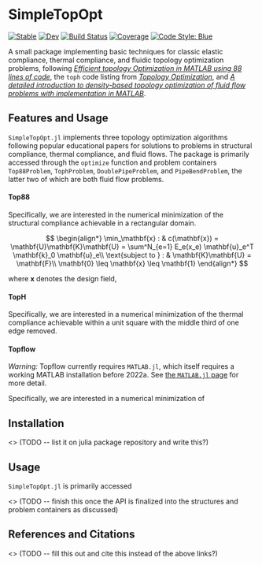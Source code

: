 # SimpleTopOpt

[![Stable](https://img.shields.io/badge/docs-stable-blue.svg)](https://juliatopopt.github.io/SimpleTopOpt.jl/stable/)
[![Dev](https://img.shields.io/badge/docs-dev-blue.svg)](https://juliatopopt.github.io/SimpleTopOpt.jl/dev/)
[![Build Status](https://github.com/juliatopopt/SimpleTopOpt.jl/actions/workflows/CI.yml/badge.svg?branch=main)](https://github.com/juliatopopt/SimpleTopOpt.jl/actions/workflows/CI.yml?query=branch%3Amain)
[![Coverage](https://codecov.io/gh/juliatopopt/SimpleTopOpt.jl/branch/main/graph/badge.svg)](https://codecov.io/gh/juliatopopt/SimpleTopOpt.jl)
[![Code Style: Blue](https://img.shields.io/badge/code%20style-blue-4495d1.svg)](https://github.com/invenia/BlueStyle)


A small package implementing basic techniques for classic elastic compliance, thermal compliance,
and fluidic topology optimization problems, following 
[*Efficient topology Optimization in MATLAB using 88 lines of code*](https://link.springer.com/article/10.1007/s00158-010-0594-7), 
the `toph` code listing from [*Topology Optimization*](https://www.amazon.com/Topology-Optimization-Martin-Philip-Bendsoe/dp/3540429921),
and [*A detailed introduction to density-based topology optimization of fluid flow problems with implementation in MATLAB*](https://arxiv.org/abs/2207.13695).

## Features and Usage

`SimpleTopOpt.jl` implements three topology optimization algorithms following
popular educational papers for solutions to problems in structural compliance,
thermal compliance, and fluid flows. The package is primarily accessed through
the `optimize` function and problem containers `Top88Problem`, `TophProblem`,
`DoublePipeProblem`, and `PipeBendProblem`, the latter two of which are both fluid flow problems.

#### Top88

Specifically, we are interested in the numerical minimization of the structural compliance achievable in a rectangular domain.

$$
\begin{align*}
    \min_\mathbf{x} : & c(\mathbf{x}) = \mathbf{U}\mathbf{K}\mathbf{U} = \sum^N_{e=1} E_e(x_e) \mathbf{u}_e^T \mathbf{k}_0 \mathbf{u}_e\\
    \text{subject to } : & \mathbf{K}\mathbf{U} = \mathbf{F}\\
    \mathbf{0} \leq \mathbf{x} \leq \mathbf{1}
\end{align*}
$$

where $\mathbf{x}$ denotes the design field, 

#### TopH

Specifically, we are interested in a numerical minimization of the thermal
compliance achievable within a unit square with the middle third of one edge
removed.

#### Topflow

*Warning:* Topflow currently requires `MATLAB.jl`, which itself requires a
working MATLAB installation before 2022a. See 
[the `MATLAB.jl` page](https://github.com/JuliaInterop/MATLAB.jl) for
more detail.

Specifically, we are interested in a numerical minimization of 

## Installation

<> (TODO -- list it on julia package repository and write this?)

## Usage

`SimpleTopOpt.jl` is primarily accessed

<> (TODO -- finish this once the API is finalized into the structures and problem containers as discussed)

## References and Citations

<> (TODO -- fill this out and cite this instead of the above links?)


